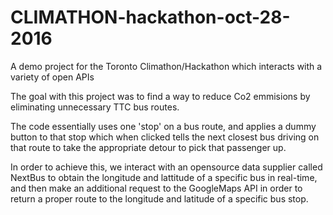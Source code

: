 # CLIMATHON-hackathon-oct-28-2016
A demo project for the Toronto Climathon/Hackathon which interacts with a variety of open APIs

The goal with this project was to find a way to reduce Co2 emmisions by eliminating unnecessary TTC bus routes.

The code essentially uses one 'stop' on a bus route, and applies a dummy button to that stop which when 
clicked tells the next closest bus driving on that route to take the appropriate detour to pick that passenger up.

In order to achieve this, we interact with an opensource data supplier called NextBus to obtain the longitude and 
lattitude of a specific bus in real-time, and then make an additional request to the GoogleMaps API in order to return 
a proper route to the longitude and latitude of a specific bus stop.

